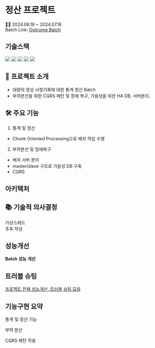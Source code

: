 # 정산 프로젝트
🧑‍💻 2024.06.19 ~ 2024.07.16   
Batch Link: [Outcome Batch](https://github.com/Bryan051/OutcomeBatch)
## 기술스택
<img src="https://img.shields.io/badge/Spring Boot-6DB33F?style=for-the-badge&logo=Spring Boot&logoColor=white"> <img src="https://img.shields.io/badge/MYSQL-4479A1?style=for-the-badge&logo=MYSQL&logoColor=white"> <img src="https://img.shields.io/badge/Docker-2496ED?style=for-the-badge&logo=Docker&logoColor=white"> <img src="https://img.shields.io/badge/Github Actions-2088FF?style=for-the-badge&logo=Github Actions&logoColor=white"> <img src="https://img.shields.io/badge/AWS EC2-FF9900?style=for-the-badge&logo=AWS EC2&logoColor=white">
## 🌱 프로젝트 소개
- 대량의 영상 시청기록에 대한 통계 정산 Batch
- 부하분산을 위한 CQRS 패턴 및 장애 복구, 가용성을 위한 HA DB, 서버분리.
## 🛠️ 주요 기능
1. 통계 및 정산
  - Chunk Oriented Processing으로 배치 작업 수행

2. 부하분산 및 장애복구
  - 배치 서버 분리
  - master/slave 구조로 가용성 DB 구축
  - CQRS

## 아키텍처

## 📚 기술적 의사결정
가상스레드   
추후 작성
## 성능개선
**Batch 성능 개선**


## 트러블 슈팅

[프로젝트 전체 성능개선, 트러블 슈팅 모음](https://github.com/Bryan051/TIL/tree/main/OutcomeProject)
## 기능구현 요약


통계 및 정산 기능

부하 분산

CQRS 패턴 적용
